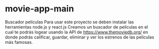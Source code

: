 # movie-app-main
Buscador películas 
Para usar este proyecto se deben instalar las herramientas node.js y react.js 
Creamos un buscador de películas en el cual te podrás logear usando la API de https://www.themoviedb.org/ en donde podrás calificar, guardar, eliminar y ver los estrenos 
de las películas más famosas. 
